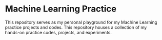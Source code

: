 # Machine Learning Practice

This repository serves as my personal playground for my Machine Learning practice projects and codes. This repository houses a collection of my hands-on practice codes, projects, and experiments.
